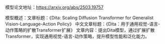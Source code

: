 模型论文地址：https://arxiv.org/abs/2503.19757

模型概述：文章标题：《Dita: Scaling Diffusion Transformer for Generalist Vision-Language-Action Policy》
中文文章标题：《Dita：用于通用视觉-语言-动作策略的扩散Transformer扩展》
文章内容：提出Dita模型，通过扩展扩散Transformer，实现通用视觉-语言-动作策略，提升模型性能和泛化能力。
